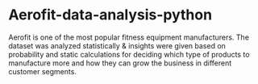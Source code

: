 # Aerofit-data-analysis-python
Aerofit is one of the most popular fitness equipment manufacturers. The dataset was analyzed statistically  & insights were given  based on probability and static calculations for deciding which type of products to manufacture more and how they can grow the business in different customer segments.
